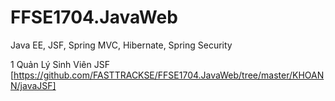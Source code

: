 # FFSE1704.JavaWeb
Java EE, JSF, Spring MVC, Hibernate, Spring Security
 
 1 Quản Lý Sinh Viên JSF [https://github.com/FASTTRACKSE/FFSE1704.JavaWeb/tree/master/KHOANN/javaJSF]
